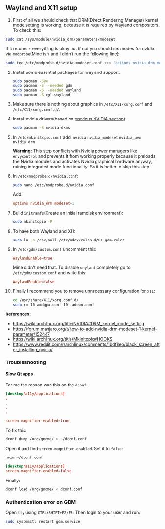 ## Wayland and X11 setup

1. First of all we should check that DRM(Direct Rendering Manager) kernel mode setting is working, because it is required by Wayland compositors. To check this:

```bash
sudo cat /sys/module/nvidia_drm/parameters/modeset
```

If it returns `Y` everything is okay but if not you should set modes for nvidia via `modprobe`(Mine is `Y` and I didn't run the following line):

```bash
sudo tee /etc/modprobe.d/nvidia-modeset.conf <<< 'options nvidia_drm modeset=1 fbdev=1'
```

2. Install some essential packages for wayland support:

   ```bash
   sudo pacman -Syu
   sudo pacman -S --needed gdm
   sudo pacman -S --needed wayland
   sudo pacman -S egl-wayland
   ```

3. Make sure there is nothing about graphics in `/etc/X11/xorg.conf` and `/etc/X11/xorg.conf.d/`.
4. Install nvidia drivers(based on [previous NVIDIA section](#nvidia)):

   ```bash
   sudo pacman -S nvidia-dkms
   ```

5. In `/etc/mkinitcpio.conf` add: `nvidia` `nvidia_modeset` `nvidia_uvm` `nvidia_drm`

   **Warning:** This step conflicts with Nvidia power managers like `envycontrol` and prevents it from working properly because it preloads the Nvidia modules and activates Nvidia graphical hardware anyway, ruining integrated mode functionality. So it is better to skip this step.

6. In `/etc/modprobe.d/nvidia.conf`:

   ```bash
   sudo nano /etc/modprobe.d/nvidia.conf
   ```

   Add:

   ```conf
   options nvidia_drm modeset=1
   ```

7. Build `initramfs`(Create an initial ramdisk environment):

   ```bash
   sudo mkinitcpio -P
   ```

8. To have both Wayland and X11:

   ```bash
   sudo ln -s /dev/null /etc/udev/rules.d/61-gdm.rules
   ```

9. In `/etc/gdm/custom.conf` uncomment this:

   ```conf
   WaylandEnable=true
   ```

   Mine didn't need that.
   To disable `wayland` completely go to `/etc/gdm/custom.conf` and write this:

   ```conf
   WaylandEnable=false
   ```

10. Finally I recommend you to remove unnecessary configuration for `x11`:

    ```bash
    cd /usr/share/X11/xorg.conf.d/
    sudo rm 10-amdgpu.conf 10-radeon.conf
    ```

**References:**

- <https://wiki.archlinux.org/title/NVIDIA#DRM_kernel_mode_setting>
- <https://forum.manjaro.org/t/how-to-add-nvidia-drm-modeset-1-kernel-parameter/152447>
- <https://wiki.archlinux.org/title/Mkinitcpio#HOOKS>
- <https://www.reddit.com/r/archlinux/comments/1bdf8eo/black_screen_after_installing_nvidia/>

### Troubleshooting

#### Slow Qt apps

For me the reason was this on the `dconf`:

```conf
[desktop/a11y/applications]
.
.
.
.

screen-magnifier-enabled=true
```

To fix this:

```sh
dconf dump /org/gnome/ > ~/dconf.conf
```

Open it and find `screen-magnifier-enabled`. Set it to `false`:

```sh
nvim ~/dconf.conf
```

```conf
[desktop/a11y/applications]
screen-magnifier-enabled=false
```

Finally:

```sh
dconf load /org/gnome/ < dconf.conf
```

### Authentication error on GDM

Open `tty` using `CTRL+SHIFT+F2/F3`. Then login to your user and run:

```sh
sudo systemctl restart gdm.service
```
